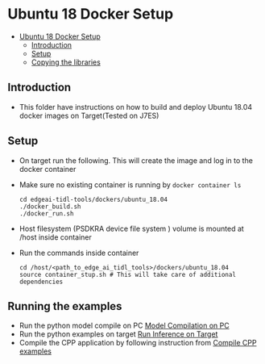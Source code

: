 # Ubuntu 18 Docker Setup
- [Ubuntu 18 Docker Setup](#u18-docker-setups)
  - [Introduction](#introduction)
  - [Setup](#setup)
  - [Copying the libraries](#copying-the-libraries)



## Introduction

   - This folder have instructions on how to build and deploy Ubuntu 18.04 docker images on Target(Tested on J7ES) 
      

## Setup
- On target run the following. This will create the image and log in to the docker container
- Make sure no existing container is running by ``` docker container ls ```
  ```
  cd edgeai-tidl-tools/dockers/ubuntu_18.04
  ./docker_build.sh
  ./docker_run.sh
  ```
- Host filesystem (PSDKRA device file system ) volume is mounted at /host inside container
- Run the commands inside container   

  ```
  cd /host/<path_to_edge_ai_tidl_tools>/dockers/ubuntu_18.04
  source container_stup.sh # This will take care of additional dependencies 
  ```

## Running the examples
- Run the python model compile on PC  [Model Compilation on PC](../../../examples/osrt_python/README.md#model-compilation-on-pc)
- Run the python examples on target  [Run Inference on Target](../../../examples/osrt_python/README.md#model-inference-on-evm)
- Compile the CPP application by following instruction from [Compile CPP examples](../../../examples/osrt_cpp/README.md#setup)
